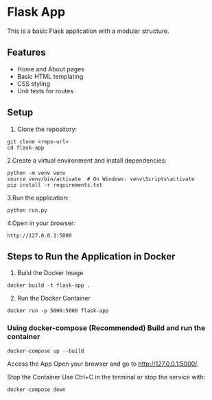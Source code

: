 # Flask App

This is a basic Flask application with a modular structure.

## Features
- Home and About pages
- Basic HTML templating
- CSS styling
- Unit tests for routes

## Setup

1. Clone the repository:
```
git clone <repo-url>
cd flask-app
```
2.Create a virtual environment and install dependencies:
```
python -m venv venv
source venv/bin/activate  # On Windows: venv\Scripts\activate
pip install -r requirements.txt
```
3.Run the application:

```
python run.py

```
4.Open in your browser:
```
http://127.0.0.1:5000

```


## Steps to Run the Application in Docker
1. Build the Docker Image
```
docker build -t flask-app .
```
2. Run the Docker Container

```
docker run -p 5000:5000 flask-app
```
### Using docker-compose (Recommended) Build and run the container 
```
docker-compose up --build
```
Access the App Open your browser and go to http://127.0.0.1:5000/.

Stop the Container Use Ctrl+C in the terminal or stop the service with:
```
docker-compose down
```
